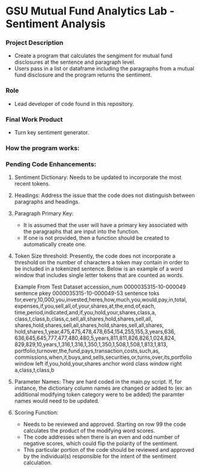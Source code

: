 # GSU Mutual Fund Analytics Lab - Sentiment Analysis

### Project Description
- Create a program that calculates the sengiment for mutual fund disclosures at the sentence and paragraph level.
- Users pass in a list or dataframe including the paragraphs from a mutual fund disclosure and the program returns the sentiment. 

### Role
- Lead developer of code found in this repository.

### Final Work Product
- Turn key sentiment generator. 

### How the program works:



### Pending Code Enhancements:
1. Sentiment Dictionary: Needs to be updated to incorporate the most recent tokens.

2. Headings: Address the issue that the code does not distinguish between paragraphs and headings.

3. Paragraph Primary Key:
	- It is assumed that the user will have a primary key associated with the paragraphs that are input into the function.
	- If one is not provided, then a function should be created to automatically create one. 

4. Token Size threshold:  Presently, the code does not incorporate a threshold on the number of characters a token may contain
   	in order to be included in a tokenized sentence.  Below is an example of a word window that includes single letter tokens
	that are counted as words. 

	Example From Test Dataset
	accession_num	0000035315-10-000049
	sentence pkey	0000035315-10-000049-53
	sentence toks	for,every,10,000,you,invested,heres,how,much,you,would,pay,in,total,
			expenses,if,you,sell,all,of,your,shares,at,the,end,of,each,
			time,period,indicated,and,if,you,hold,your,shares,class,a,
			class,t,class,b,class,c,sell,all,shares,hold,shares,sell,all,
			shares,hold,shares,sell,all,shares,hold,shares,sell,all,shares,
			hold,shares,1,year,475,475,478,478,654,154,255,155,3,years,636,
			636,645,645,777,477,480,480,5,years,811,811,826,826,1,024,824,
			829,829,10,years,1,316,1,316,1,350,1,350,1,508,1,508,1,813,1,813,
			portfolio,turnover,the,fund,pays,transaction,costs,such,as,
			commissions,when,it,buys,and,sells,securities,or,turns,over,its,portfolio
	window left	if,you,hold,your,shares
	anchor word	class
	window right	a,class,t,class,b
	
5. Parameter Names: They are hard coded in the main.py script.  If, for instance, the dictionary column names are changed or added to
   (ex: an additional modifying token category were to be added) the paramter names would need to be updated.

6. Scoring Function:
	- Needs to be reviewed and approved.  Starting on row 99 the code calculates the product of the modifying word scores.
	- The code addresses when there is an even and odd number of negative scores, which could flip the polarity of the sentiment.
	- This particular portion of the code should be reviewed and approved by the individual(s) responsible for the intent of the
	  sentiment calculation.
  
